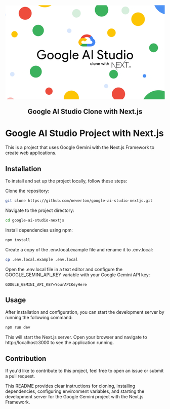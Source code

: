 <h2 align="center">

![Google AI Studio Clone with Next.js](https://raw.githubusercontent.com/newerton/images/main/google-ai-studio-nextjs/google-ai-studio-nextjs.png)

  Google AI Studio Clone with Next.js

</h2>


# Google AI Studio Project with Next.js

This is a project that uses Google Gemini with the Next.js Framework to create web applications.

## Installation

To install and set up the project locally, follow these steps:

Clone the repository:

```bash
git clone https://github.com/newerton/google-ai-studio-nextjs.git
```

Navigate to the project directory:

```bash
cd google-ai-studio-nextjs
```
Install dependencies using npm:

```bash
npm install
```
Create a copy of the .env.local.example file and rename it to .env.local:

```bash
cp .env.local.example .env.local
```

Open the .env.local file in a text editor and configure the GOOGLE_GEMINI_API_KEY variable with your Google Gemini API key:

```plaintext
GOOGLE_GEMINI_API_KEY=YourAPIKeyHere
```
## Usage

After installation and configuration, you can start the development server by running the following command:

```bash
npm run dev
```

This will start the Next.js server. Open your browser and navigate to http://localhost:3000 to see the application running.

## Contribution

If you'd like to contribute to this project, feel free to open an issue or submit a pull request.

This README provides clear instructions for cloning, installing dependencies, configuring environment variables, and starting the development server for the Google Gemini project with the Next.js Framework.
